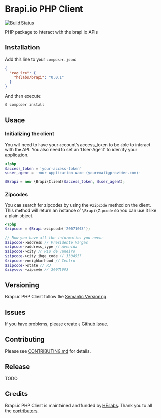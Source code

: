 # Brapi.io PHP Client

[![Build Status](https://travis-ci.org/Helabs/brapi-php.png)](https://travis-ci.org/Helabs/brapi-php)

PHP package to interact with the brapi.io APIs

## Installation

Add this line to your `composer.json`:

```json
{
  "require": {
    "helabs/brapi": "0.0.1"
  }
}
```

And then execute:

```shell
$ composer install
```

## Usage

### Initializing the client

You will need to have your account's access_token to be able to interact with the API. You also need to set an 'User-Agent' to identify your application.

```php
<?php
$access_token = 'your-access-token'
$user_agent = 'Your Application Name (youremail@provider.com)'

$Brapi = new \Brapi\Client($access_token, $user_agent);
```

### Zipcodes

You can search for zipcodes by using the `#zipcode` method on the client. This method will return an instance of `\Brapi\Zipcode` so you can use it like a plain object.

```php
<?php
$zipcode = $Brapi->zipcode('20071003');

// Now you have all the information you need:
$zipcode->address // Presidente Vargas
$zipcode->address_type // Avenida
$zipcode->city // Rio de Janeiro
$zipcode->city_ibge_code // 3304557
$zipcode->neighborhood // Centro
$zipcode->state // RJ
$zipcode->zipcode // 20071003
```

## Versioning

Brapi.io PHP Client follow the [Semantic Versioning](http://semver.org/).

## Issues

If you have problems, please create a [Github Issue](https://github.com/Helabs/brapi-php/issues).

## Contributing

Please see [CONTRIBUTING.md](https://github.com/Helabs/brapi-php/blob/master/CONTRIBUTING.md) for details.

## Release

TODO

## Credits

Brapi.io PHP Client is maintained and funded by [HE:labs](http://helabs.com.br/opensource/).
Thank you to all the [contributors](https://github.com/Helabs/brapi-php/graphs/contributors).
